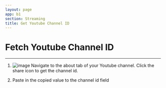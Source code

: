 ```yaml
---
layout: page
app: b1
section: Streaming
title: Get Youtube Channel ID
---
```


# Fetch Youtube Channel ID

---

1. ![image](https://github.com/ChurchApps/ChurchAppsSupport/assets/1447203/adfd4155-dd4c-4881-b7c0-2b27f41b8c8a)
   Navigate to the about tab of your Youtube channel. Click the share icon to get the channel id.

2. Paste in the copied value to the channel id field
